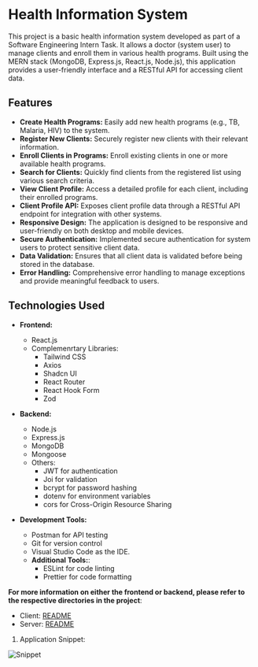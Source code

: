 # Health Information System

This project is a basic health information system developed as part of a Software Engineering Intern Task. It allows a doctor (system user) to manage clients and enroll them in various health programs. Built using the MERN stack (MongoDB, Express.js, React.js, Node.js), this application provides a user-friendly interface and a RESTful API for accessing client data.

## Features

- **Create Health Programs:** Easily add new health programs (e.g., TB, Malaria, HIV) to the system.
- **Register New Clients:** Securely register new clients with their relevant information.
- **Enroll Clients in Programs:** Enroll existing clients in one or more available health programs.
- **Search for Clients:** Quickly find clients from the registered list using various search criteria.
- **View Client Profile:** Access a detailed profile for each client, including their enrolled programs.
- **Client Profile API:** Exposes client profile data through a RESTful API endpoint for integration with other systems.
- **Responsive Design:** The application is designed to be responsive and user-friendly on both desktop and mobile devices.
- **Secure Authentication:** Implemented secure authentication for system users to protect sensitive client data.
- **Data Validation:** Ensures that all client data is validated before being stored in the database.
- **Error Handling:** Comprehensive error handling to manage exceptions and provide meaningful feedback to users.

## Technologies Used

- **Frontend:**

  - React.js
  - Complemenrtary Libraries:
    - Tailwind CSS
    - Axios
    - Shadcn UI
    - React Router
    - React Hook Form
    - Zod
  
- **Backend:**

  - Node.js
  - Express.js
  - MongoDB
  - Mongoose
  - Others:
    - JWT for authentication
    - Joi for validation
    - bcrypt for password hashing
    - dotenv for environment variables
    - cors for Cross-Origin Resource Sharing

- **Development Tools:**
  - Postman for API testing
  - Git for version control
  - Visual Studio Code as the IDE.
  - **Additional Tools:**:
    - ESLint for code linting
    - Prettier for code formatting

**For more information on either the frontend or backend, please refer to the respective directories in the project**:

- Client: [README](https://github.com/enkiga/CEMA-HIS/tree/main/client)
- Server: [README](https://github.com/enkiga/CEMA-HIS/tree/main/server)

1. Application Snippet:

![Snippet](/snippet.gif)
